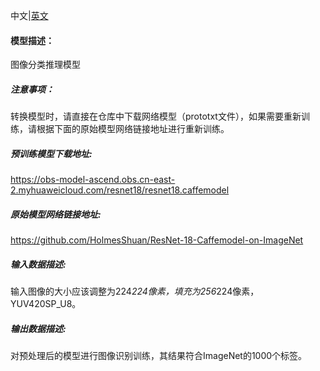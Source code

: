 中文|[英文](README.md)
#### 模型描述：

图像分类推理模型

##### 注意事项：
转换模型时，请直接在仓库中下载网络模型（prototxt文件），如果需要重新训练，请根据下面的原始模型网络链接地址进行重新训练。

##### 预训练模型下载地址:
https://obs-model-ascend.obs.cn-east-2.myhuaweicloud.com/resnet18/resnet18.caffemodel

##### 原始模型网络链接地址:
https://github.com/HolmesShuan/ResNet-18-Caffemodel-on-ImageNet
##### 输入数据描述:

输入图像的大小应该调整为224*224像素，填充为256*224像素，YUV420SP_U8。

##### 输出数据描述:

对预处理后的模型进行图像识别训练，其结果符合ImageNet的1000个标签。